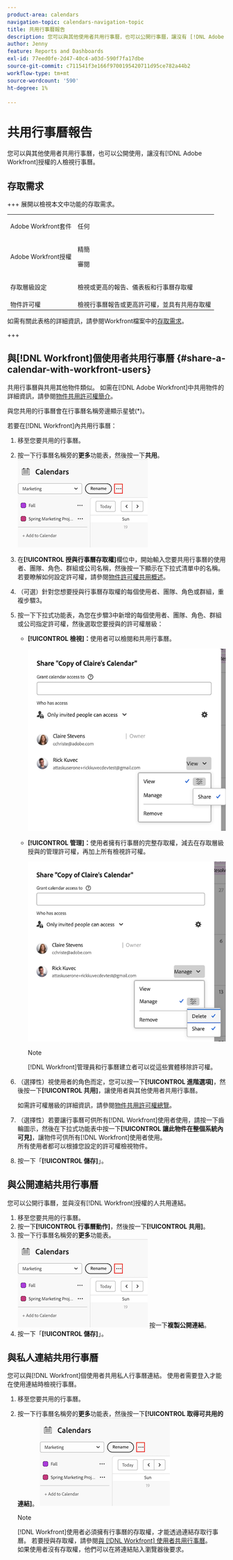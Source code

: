 ```yaml
---
product-area: calendars
navigation-topic: calendars-navigation-topic
title: 共用行事曆報告
description: 您可以與其他使用者共用行事曆，也可以公開行事曆，讓沒有 [!DNL Adobe Workfront] 授權的人檢視行事曆。
author: Jenny
feature: Reports and Dashboards
exl-id: 77eed0fe-2d47-40c4-a03d-590f7fa17dbe
source-git-commit: c711541f3e166f9700195420711d95ce782a44b2
workflow-type: tm+mt
source-wordcount: '590'
ht-degree: 1%

---
```


# 共用行事曆報告


您可以與其他使用者共用行事曆，也可以公開使用，讓沒有[!DNL Adobe Workfront]授權的人檢視行事曆。

## 存取需求

+++ 展開以檢視本文中功能的存取需求。

<table style="table-layout:auto"> 
 <col> 
 </col> 
 <col> 
 </col> 
 <tbody> 
  <tr> 
   <td role="rowheader">Adobe Workfront套件</td> 
   <td> <p>任何</p> </td> 
  </tr> 
  <tr> 
   <td role="rowheader">Adobe Workfront授權</td> 
   <td><p>精簡</p>
       <p>審閱</p></td> 
  </tr> 
  <tr> 
   <td role="rowheader">存取層級設定</td> 
   <td> <p> 檢視或更高的報告、儀表板和行事曆存取權</p></td> 
  </tr> 
  <tr> 
   <td role="rowheader">物件許可權</td> 
   <td>檢視行事曆報告或更高許可權，並具有共用存取權</td> 
  </tr> 
 </tbody> 
</table>

如需有關此表格的詳細資訊，請參閱Workfront檔案中的[存取需求](/help/quicksilver/administration-and-setup/add-users/access-levels-and-object-permissions/access-level-requirements-in-documentation.md)。

+++

## 與[!DNL Workfront]個使用者共用行事曆 {#share-a-calendar-with-workfront-users}

共用行事曆與共用其他物件類似。 如需在[!DNL Adobe Workfront]中共用物件的詳細資訊，請參閱[物件共用許可權簡介](../../../workfront-basics/grant-and-request-access-to-objects/sharing-permissions-on-objects-overview.md)。

與您共用的行事曆會在行事曆名稱旁邊顯示星號(&#42;)。

若要在[!DNL Workfront]內共用行事曆：

1. 移至您要共用的行事曆。
1. 按一下行事曆名稱旁的&#x200B;**更多**&#x200B;功能表，然後按一下&#x200B;**共用**。
   ![行事曆更多功能表](assets/more-menu-calendar.png)
1. 在&#x200B;**[!UICONTROL 授與行事曆存取權]**&#x200B;欄位中，開始輸入您要共用行事曆的使用者、團隊、角色、群組或公司名稱，然後按一下顯示在下拉式清單中的名稱。\
   若要瞭解如何設定許可權，請參閱[物件許可權共用概述](../../../workfront-basics/grant-and-request-access-to-objects/sharing-permissions-on-objects-overview.md)。

1. （可選）針對您想要授與行事曆存取權的每個使用者、團隊、角色或群組，重複步驟3。
1. 按一下下拉式功能表，為您在步驟3中新增的每個使用者、團隊、角色、群組或公司指定許可權，然後選取您要授與的許可權層級：

   * **[!UICONTROL 檢視]：**&#x200B;使用者可以檢閱和共用行事曆。

     ![共用行事曆以檢視存取權](assets/view-calendar.png)

   * **[!UICONTROL 管理]：**&#x200B;使用者擁有行事曆的完整存取權，減去在存取層級授與的管理許可權，再加上所有檢視許可權。

     ![共用行事曆以管理存取權](assets/manage-calendar.png)

     >[!NOTE]
     >
     >[!DNL Workfront]管理員和行事曆建立者可以從這些實體移除許可權。

1. （選擇性）視使用者的角色而定，您可以按一下&#x200B;**[!UICONTROL 進階選項]**，然後按一下&#x200B;**[!UICONTROL 共用]**&#x200B;，讓使用者與其他使用者共用行事曆。

   如需許可權層級的詳細資訊，請參閱[物件共用許可權總覽](../../../workfront-basics/grant-and-request-access-to-objects/sharing-permissions-on-objects-overview.md)。

1. （選擇性）若要讓行事曆可供所有[!DNL Workfront]使用者使用，請按一下齒輪圖示，然後在下拉式功能表中按一下&#x200B;**[!UICONTROL 讓此物件在整個系統內可見]**，讓物件可供所有[!DNL Workfront]使用者使用。\
   所有使用者都可以根據您設定的許可權檢視物件。

1. 按一下「**[!UICONTROL 儲存]**」。

## 與公開連結共用行事曆

您可以公開行事曆，並與沒有[!DNL Workfront]授權的人共用連結。

1. 移至您要共用的行事曆。
1. 按一下&#x200B;**[!UICONTROL 行事曆動作]**，然後按一下&#x200B;**[!UICONTROL 共用]**。
1. 按一下行事曆名稱旁的&#x200B;**更多**&#x200B;功能表。
   ![行事曆更多功能表](assets/more-menu-calendar.png)
按一下&#x200B;**複製公開連結**。
1. 按一下「**[!UICONTROL 儲存]**」。

## 與私人連結共用行事曆

您可以與[!DNL Workfront]個使用者共用私人行事曆連結。 使用者需要登入才能在使用連結時檢視行事曆。

1. 移至您要共用的行事曆。
1. 按一下行事曆名稱旁的&#x200B;**更多**&#x200B;功能表，然後按一下&#x200B;**[!UICONTROL 取得可共用的連結]**。
   ![行事曆更多功能表](assets/more-menu-calendar.png)

   >[!NOTE]
   >
   >[!DNL Workfront]使用者必須擁有行事曆的存取權，才能透過連結存取行事曆。 若要授與存取權，請參閱[與 [!DNL Workfront] 使用者共用行事曆](#share-a-calendar-with-workfront-users)。\
   >如果使用者沒有存取權，他們可以在將連結貼入瀏覽器後要求。
